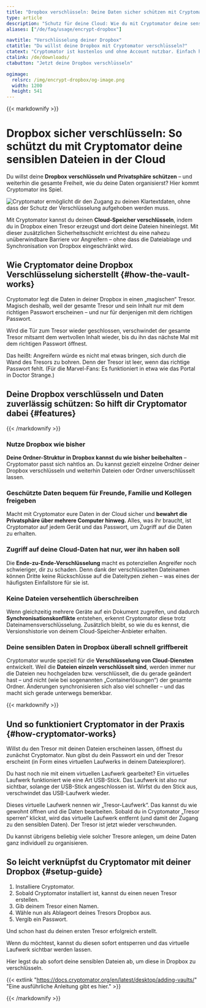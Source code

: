 ```yaml
---
title: "Dropbox verschlüsseln: Deine Daten sicher schützen mit Cryptomator"
type: article
description: "Schutz für deine Cloud: Wie du mit Cryptomator deine sensiblen Dateien in Dropbox verschlüsseln kannst."
aliases: ["/de/faq/usage/encrypt-dropbox"]

navtitle: "Verschlüsselung deiner Dropbox"
ctatitle: "Du willst deine Dropbox mit Cryptomator verschlüsseln?"
ctatext: "Cryptomator ist kostenlos und ohne Account nutzbar. Einfach herunterladen und loslegen."
ctalink: /de/downloads/
ctabutton: "Jetzt deine Dropbox verschlüsseln"

ogimage:
  relsrc: /img/encrypt-dropbox/og-image.png
  width: 1200
  height: 541
---
```


<div class="prose prose-sm md:prose max-w-none md:max-w-none">{{< markdownify >}}

# Dropbox sicher verschlüsseln: So schützt du mit Cryptomator deine sensiblen Dateien in der Cloud

<p class="lead">Du willst deine <strong>Dropbox verschlüsseln und Privatsphäre schützen</strong> – und weiterhin die gesamte Freiheit, wie du deine Daten organisierst? Hier kommt Cryptomator ins Spiel.</p>

<img class="inline-block" src="/img/encrypt-dropbox/cryptobot-unlocking-vault.png" srcset="/img/encrypt-dropbox/cryptobot-unlocking-vault.png 1x, /img/encrypt-dropbox/cryptobot-unlocking-vault@2x.png 2x" alt="Cryptomator ermöglicht dir den Zugang zu deinen Klartextdaten, ohne dass der Schutz der Verschlüsselung aufgehoben werden muss." />

Mit Cryptomator kannst du deinen **Cloud-Speicher verschlüsseln**, indem du in Dropbox einen Tresor erzeugst und dort deine Dateien hineinlegst. Mit dieser zusätzlichen Sicherheitsschicht errichtest du eine nahezu unüberwindbare Barriere vor Angreifern – ohne dass die Dateiablage und Synchronisation von Dropbox eingeschränkt wird.

## Wie Cryptomator deine Dropbox Verschlüsselung sicherstellt {#how-the-vault-works}

Cryptomator legt die Daten in deiner Dropbox in einen „magischen“ Tresor. Magisch deshalb, weil der gesamte Tresor und sein Inhalt nur mit dem richtigen Passwort erscheinen – und nur für denjenigen mit dem richtigen Passwort.

Wird die Tür zum Tresor wieder geschlossen, verschwindet der gesamte Tresor mitsamt dem wertvollen Inhalt wieder, bis du ihn das nächste Mal mit dem richtigen Passwort öffnest.

Das heißt: Angreifern würde es nicht mal etwas bringen, sich durch die Wand des Tresors zu bohren. Denn der Tresor ist leer, wenn das richtige Passwort fehlt. (Für die Marvel-Fans: Es funktioniert in etwa wie das Portal in Doctor Strange.)

## Deine Dropbox verschlüsseln und Daten zuverlässig schützen: So hilft dir Cryptomator dabei {#features}

{{< /markdownify >}}</div>

<div class="rounded shadow bg-white my-6">
  <div class="prose prose-sm md:prose max-w-none md:max-w-none px-4 py-2 border-b border-primary">
    <h3><i class="fab fa-dropbox fa-fw text-primary"></i> Nutze Dropbox wie bisher</h3>
  </div>
  <div class="prose prose-sm md:prose max-w-none md:max-w-none p-4">
    <p><strong>Deine Ordner-Struktur in Dropbox kannst du wie bisher beibehalten</strong> – Cryptomator passt sich nahtlos an. Du kannst gezielt einzelne Ordner deiner Dropbox verschlüsseln und weiterhin Dateien oder Ordner unverschlüsselt lassen.</p>
  </div>
</div>

<div class="rounded shadow bg-white my-6">
  <div class="prose prose-sm md:prose max-w-none md:max-w-none px-4 py-2 border-b border-primary">
    <h3><i class="fas fa-share fa-fw text-primary"></i> Geschützte Daten bequem für Freunde, Familie und Kollegen freigeben</h3>
  </div>
  <div class="prose prose-sm md:prose max-w-none md:max-w-none p-4">
    <p>Macht mit Cryptomator eure Daten in der Cloud sicher und <strong>bewahrt die Privatsphäre über mehrere Computer hinweg.</strong> Alles, was ihr braucht, ist Cryptomator auf jedem Gerät und das Passwort, um Zugriff auf die Daten zu erhalten.</p>
  </div>
</div>

<div class="rounded shadow bg-white my-6">
  <div class="prose prose-sm md:prose max-w-none md:max-w-none px-4 py-2 border-b border-primary">
    <h3><i class="fas fa-key fa-fw text-primary"></i> Zugriff auf deine Cloud-Daten hat nur, wer ihn haben soll</h3>
  </div>
  <div class="prose prose-sm md:prose max-w-none md:max-w-none p-4">
    <p>Die <strong>Ende-zu-Ende-Verschlüsselung</strong> macht es potenziellen Angreifer noch schwieriger, dir zu schaden. Denn dank der verschlüsselten Dateinamen können Dritte keine Rückschlüsse auf die Dateitypen ziehen – was eines der häufigsten Einfallstore für sie ist.</p>
  </div>
</div>

<div class="rounded shadow bg-white my-6">
  <div class="prose prose-sm md:prose max-w-none md:max-w-none px-4 py-2 border-b border-primary">
    <h3><i class="fas fa-sync fa-fw text-primary"></i> Keine Dateien versehentlich überschreiben</h3>
  </div>
  <div class="prose prose-sm md:prose max-w-none md:max-w-none p-4">
    <p>Wenn gleichzeitig mehrere Geräte auf ein Dokument zugreifen, und dadurch <strong>Synchronisationskonflikte</strong> entstehen, erkennt Cryptomator diese trotz Dateinamensverschlüsselung. Zusätzlich bleibt, so wie du es kennst, die Versionshistorie von deinem Cloud-Speicher-Anbieter erhalten.</p>
  </div>
</div>

<div class="rounded shadow bg-white mt-6 mb-12">
  <div class="prose prose-sm md:prose max-w-none md:max-w-none px-4 py-2 border-b border-primary">
    <h3><i class="fas fa-clouds fa-fw text-primary"></i> Deine sensiblen Daten in Dropbox überall schnell griffbereit</h3>
  </div>
  <div class="prose prose-sm md:prose max-w-none md:max-w-none p-4">
    <p>Cryptomator wurde speziell für die <strong>Verschlüsselung von Cloud-Diensten</strong> entwickelt. Weil die <strong>Dateien einzeln verschlüsselt sind</strong>, werden immer nur die Dateien neu hochgeladen bzw. verschlüsselt, die du gerade geändert hast – und nicht (wie bei sogenannten „Containerlösungen“) der gesamte Ordner. Änderungen synchronisieren sich also viel schneller – und das macht sich gerade unterwegs bemerkbar.</p>
  </div>
</div>

<div class="prose prose-sm md:prose max-w-none md:max-w-none">{{< markdownify >}}

## Und so funktioniert Cryptomator in der Praxis {#how-cryptomator-works}

Willst du den Tresor mit deinen Dateien erscheinen lassen, öffnest du zunächst Cryptomator. Nun gibst du dein Passwort ein und der Tresor erscheint (in Form eines virtuellen Laufwerks in deinem Dateiexplorer).

Du hast noch nie mit einem virtuellen Laufwerk gearbeitet? Ein virtuelles Laufwerk funktioniert wie eine Art USB-Stick. Das Laufwerk ist also nur sichtbar, solange der USB-Stick angeschlossen ist. Wirfst du den Stick aus, verschwindet das USB-Laufwerk wieder.

Dieses virtuelle Laufwerk nennen wir „Tresor-Laufwerk“. Das kannst du wie gewohnt öffnen und die Daten bearbeiten. Sobald du in Cryptomator „Tresor sperren“ klickst, wird das virtuelle Laufwerk entfernt (und damit der Zugang zu den sensiblen Daten). Der Tresor ist jetzt wieder verschwunden.

Du kannst übrigens beliebig viele solcher Tresore anlegen, um deine Daten ganz individuell zu organisieren.

## So leicht verknüpfst du Cryptomator mit deiner Dropbox {#setup-guide}

1. Installiere Cryptomator.
2. Sobald Cryptomator installiert ist, kannst du einen neuen Tresor erstellen.
3. Gib deinem Tresor einen Namen.
4. Wähle nun als Ablageort deines Tresors Dropbox aus.
5. Vergib ein Passwort.

Und schon hast du deinen ersten Tresor erfolgreich erstellt.

Wenn du möchtest, kannst du diesen sofort entsperren und das virtuelle Laufwerk sichtbar werden lassen.

Hier legst du ab sofort deine sensiblen Dateien ab, um diese in Dropbox zu verschlüsseln.

{{< extlink "https://docs.cryptomator.org/en/latest/desktop/adding-vaults/" "Eine ausführliche Anleitung gibt es hier." >}}

{{< /markdownify >}}</div>
